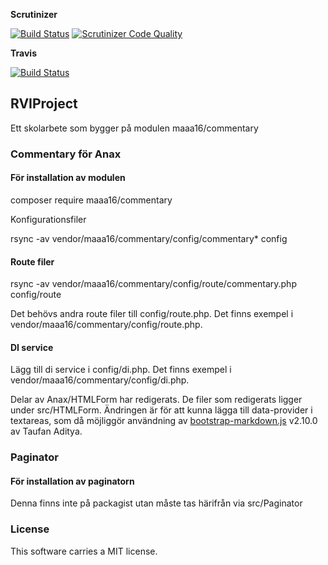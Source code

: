
**Scrutinizer**

[![Build Status](https://scrutinizer-ci.com/g/bredsjomagnus/RVIProject/badges/build.png?b=master)](https://scrutinizer-ci.com/g/bredsjomagnus/RVIProject/build-status/master)
[![Scrutinizer Code Quality](https://scrutinizer-ci.com/g/bredsjomagnus/RVIProject/badges/quality-score.png?b=master)](https://scrutinizer-ci.com/g/bredsjomagnus/RVIProject/?branch=master)
<!-- [![Code Coverage](https://scrutinizer-ci.com/g/bredsjomagnus/RVIProject/badges/coverage.png?b=master)](https://scrutinizer-ci.com/g/bredsjomagnus/RVIProject/?branch=master) -->

**Travis**

[![Build Status](https://travis-ci.org/bredsjomagnus/RVIProject.svg?branch=master)](https://travis-ci.org/bredsjomagnus/RVIProject)

RVIProject
-------------

Ett skolarbete som bygger på modulen maaa16/commentary

### Commentary för Anax
#### För installation av modulen

composer require maaa16/commentary

Konfigurationsfiler

rsync -av vendor/maaa16/commentary/config/commentary* config

#### Route filer

rsync -av vendor/maaa16/commentary/config/route/commentary.php config/route

Det behövs andra route filer till config/route.php. Det finns exempel i vendor/maaa16/commentary/config/route.php.

#### DI service

Lägg till di service i config/di.php. Det finns exempel i vendor/maaa16/commentary/config/di.php.

Delar av Anax/HTMLForm har redigerats. De filer som redigerats ligger under src/HTMLForm. Ändringen är för att kunna lägga till data-provider i textareas, som då möjliggör användning av [bootstrap-markdown.js](http://github.com/toopay/bootstrap-markdown) v2.10.0 av Taufan Aditya.

### Paginator
#### För installation av paginatorn
Denna finns inte på packagist utan måste tas härifrån via src/Paginator

### License

This software carries a MIT license.
